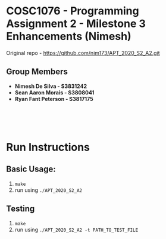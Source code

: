 # COSC1076 - Programming Assignment 2 - Milestone 3 Enhancements (Nimesh)
Original repo - https://github.com/nim173/APT_2020_S2_A2.git

## Group Members
<ul>
<li><b>Nimesh De Silva - S3831242</b></li>
<li><b>Sean Aaron Morais - S3808041</b></li>  
<li><b>Ryan Fant Peterson - S3817175</b></li>  
</ul>
<br>
<br>
<br>

# Run Instructions  
## Basic Usage:  
1. `make`  
2. run using `./APT_2020_S2_A2`  

## Testing  
1. `make`  
2. run using `./APT_2020_S2_A2 -t PATH_TO_TEST_FILE`   
